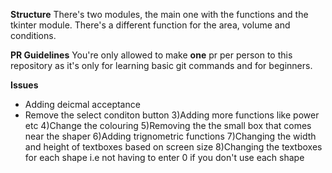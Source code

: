 **Structure**
There's two modules, the main one with the functions and the tkinter module.
There's a different function for the area, volume and conditions.

**PR Guidelines**
You're only allowed to make **one** pr per person to this repository as it's only for learning basic git commands and for beginners.

**Issues**
- Adding deicmal acceptance
- Remove the select conditon button
3)Adding more functions like power etc
4)Change the colouring 
5)Removing the the small box that comes near the shaper
6)Adding trignometric functions
7)Changing the width and height of textboxes based on screen size
8)Changing the textboxes for each shape i.e not having to enter 0 if you don't use each shape


